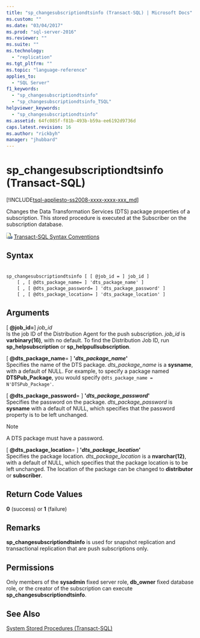 ```yaml
---
title: "sp_changesubscriptiondtsinfo (Transact-SQL) | Microsoft Docs"
ms.custom: ""
ms.date: "03/04/2017"
ms.prod: "sql-server-2016"
ms.reviewer: ""
ms.suite: ""
ms.technology: 
  - "replication"
ms.tgt_pltfrm: ""
ms.topic: "language-reference"
applies_to: 
  - "SQL Server"
f1_keywords: 
  - "sp_changesubscriptiondtsinfo"
  - "sp_changesubscriptiondtsinfo_TSQL"
helpviewer_keywords: 
  - "sp_changesubscriptiondtsinfo"
ms.assetid: 64fc085f-f81b-493b-b59a-ee6192d9736d
caps.latest.revision: 16
ms.author: "rickbyh"
manager: "jhubbard"
---
```

# sp_changesubscriptiondtsinfo (Transact-SQL)
[!INCLUDE[tsql-appliesto-ss2008-xxxx-xxxx-xxx_md](../../../a9retired/includes/tsql-appliesto-ss2008-xxxx-xxxx-xxx-md.md)]

  Changes the Data Transformation Services (DTS) package properties of a subscription. This stored procedure is executed at the Subscriber on the subscription database.  
  
 ![Topic link icon](../../../a9notintoc/media/topic-link.gif "Topic link icon") [Transact-SQL Syntax Conventions](../../../t-sql/language-elements/transact-sql-syntax-conventions-transact-sql.md)  
  
## Syntax  
  
```  
  
sp_changesubscriptiondtsinfo [ [ @job_id = ] job_id ]  
    [ , [ @dts_package_name= ] 'dts_package_name' ]  
    [ , [ @dts_package_password= ] 'dts_package_password' ]  
    [ , [ @dts_package_location= ] 'dts_package_location' ]  
```  
  
## Arguments  
 [ **@job_id=**] *job_id*  
 Is the job ID of the Distribution Agent for the push subscription. *job_id* is **varbinary(16)**, with no default. To find the Distribution Job ID, run **sp_helpsubscription** or **sp_helppullsubscription**.  
  
 [ **@dts_package_name**= ] **'***dts_package_name***'**  
 Specifies the name of the DTS package. *dts_package_name* is a **sysname**, with a default of NULL. For example, to specify a package named **DTSPub_Package**, you would specify `@dts_package_name = N'DTSPub_Package'`.  
  
 [ **@dts_package_password**= ] **'***dts_package_password***'**  
 Specifies the password on the package. *dts_package_password* is **sysname** with a default of NULL, which specifies that the password property is to be left unchanged.  
  
> [!NOTE]  
>  A DTS package must have a password.  
  
 [ **@dts_package_location**= ] **'***dts_package_location***'**  
 Specifies the package location. *dts_package_location* is a **nvarchar(12)**, with a default of NULL, which specifies that the package location is to be left unchanged. The location of the package can be changed to **distributor** or **subscriber**.  
  
## Return Code Values  
 **0** (success) or **1** (failure)  
  
## Remarks  
 **sp_changesubscriptiondtsinfo** is used for snapshot replication and transactional replication that are push subscriptions only.  
  
## Permissions  
 Only members of the **sysadmin** fixed server role, **db_owner** fixed database role, or the creator of the subscription can execute **sp_changesubscriptiondtsinfo**.  
  
## See Also  
 [System Stored Procedures &#40;Transact-SQL&#41;](../../../relational-databases/reference/system-stored-procedures/system-stored-procedures-transact-sql.md)  
  
  
